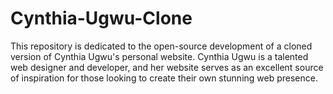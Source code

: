 # Cynthia-Ugwu-Clone
This repository is dedicated to the open-source development of a cloned version of Cynthia Ugwu's personal website. Cynthia Ugwu is a talented web designer and developer, and her website serves as an excellent source of inspiration for those looking to create their own stunning web presence.
